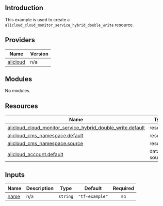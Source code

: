 ## Introduction

This example is used to create a `alicloud_cloud_monitor_service_hybrid_double_write` resource.

<!-- BEGIN_TF_DOCS -->
## Providers

| Name | Version |
|------|---------|
| <a name="provider_alicloud"></a> [alicloud](#provider\_alicloud) | n/a |

## Modules

No modules.

## Resources

| Name | Type |
|------|------|
| [alicloud_cloud_monitor_service_hybrid_double_write.default](https://registry.terraform.io/providers/aliyun/alicloud/latest/docs/resources/cloud_monitor_service_hybrid_double_write) | resource |
| [alicloud_cms_namespace.default](https://registry.terraform.io/providers/aliyun/alicloud/latest/docs/resources/cms_namespace) | resource |
| [alicloud_cms_namespace.source](https://registry.terraform.io/providers/aliyun/alicloud/latest/docs/resources/cms_namespace) | resource |
| [alicloud_account.default](https://registry.terraform.io/providers/aliyun/alicloud/latest/docs/data-sources/account) | data source |

## Inputs

| Name | Description | Type | Default | Required |
|------|-------------|------|---------|:--------:|
| <a name="input_name"></a> [name](#input\_name) | n/a | `string` | `"tf-example"` | no |
<!-- END_TF_DOCS -->    